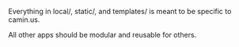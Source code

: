 Everything in local/, static/, and templates/ is meant to be specific to camin.us.

All other apps should be modular and reusable for others.
